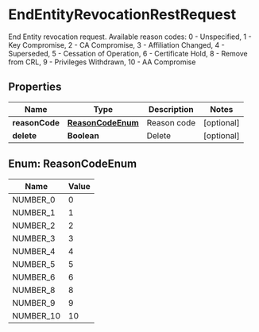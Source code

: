 

# EndEntityRevocationRestRequest

End Entity revocation request. Available reason codes:   0 - Unspecified,  1 - Key Compromise,  2 - CA Compromise,  3 - Affiliation Changed,  4 - Superseded,  5 - Cessation of Operation,  6 - Certificate Hold,  8 - Remove from CRL,  9 - Privileges Withdrawn,  10 - AA Compromise

## Properties

| Name | Type | Description | Notes |
|------------ | ------------- | ------------- | -------------|
|**reasonCode** | [**ReasonCodeEnum**](#ReasonCodeEnum) | Reason code |  [optional] |
|**delete** | **Boolean** | Delete |  [optional] |



## Enum: ReasonCodeEnum

| Name | Value |
|---- | -----|
| NUMBER_0 | 0 |
| NUMBER_1 | 1 |
| NUMBER_2 | 2 |
| NUMBER_3 | 3 |
| NUMBER_4 | 4 |
| NUMBER_5 | 5 |
| NUMBER_6 | 6 |
| NUMBER_8 | 8 |
| NUMBER_9 | 9 |
| NUMBER_10 | 10 |



